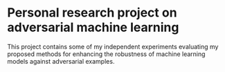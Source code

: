 # Personal research project on adversarial machine learning
This project contains some of my independent experiments evaluating my proposed methods for enhancing the robustness of machine learning models against adversarial examples.
